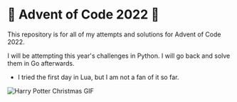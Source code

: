 # 🎄 Advent of Code 2022 🎄
This repository is for all of my attempts and solutions for Advent of Code 2022.

I will be attempting this year's challenges in Python. I will go back and solve them in Go afterwards.
- I tried the first day in Lua, but I am not a fan of it so far.

![Harry Potter Christmas GIF](https://media3.giphy.com/media/5SRPnFvRG918k/giphy.gif?cid=790b7611e130c582d6bb6fc88f98a9cfbf52242e6080cc5b&rid=giphy.gif)
